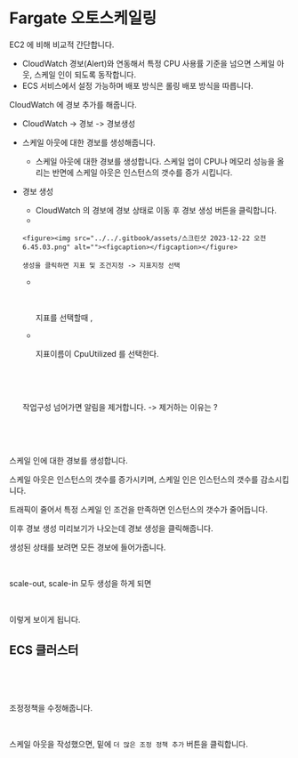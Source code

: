 # Fargate 오토스케일링

EC2 에 비해 비교적 간단합니다.

* CloudWatch 경보(Alert)와 연동해서 특정 CPU 사용률 기준을 넘으면 스케일 아웃, 스케일 인이 되도록 동작합니다.
* ECS 서비스에서 설정 가능하며 배포 방식은 롤링 배포 방식을 따릅니다.



CloudWatch 에 경보 추가를 해줍니다.



* CloudWatch -> 경보 -> 경보생성
* 스케일 아웃에 대한 경보를 생성해줍니다.
  * 스케일 아웃에 대한 경보를 생성합니다. 스케일 업이 CPU나 메모리 성능을 올리는 반면에 스케일 아웃은 인스턴스의 갯수를 증가 시킵니다.
*   경보 생성

    * CloudWatch 의 경보에 경보 상태로 이동 후 경보 생성 버튼을 클릭합니다.
    *

        <figure><img src="../../.gitbook/assets/스크린샷 2023-12-22 오전 6.45.03.png" alt=""><figcaption></figcaption></figure>

        생성을 클릭하면 지표 및 조건지정 -> 지표지정 선택
    *   &#x20;

        <figure><img src="../../.gitbook/assets/스크린샷 2023-12-22 오전 6.45.38.png" alt=""><figcaption></figcaption></figure>

        <figure><img src="../../.gitbook/assets/스크린샷 2023-12-22 오전 6.46.43.png" alt=""><figcaption></figcaption></figure>

        지표를 선택할때 ,
    *   &#x20;

        <figure><img src="../../.gitbook/assets/스크린샷 2023-12-22 오전 6.47.32.png" alt=""><figcaption></figcaption></figure>

        지표이름이 CpuUtilized 를 선택한다.

    <figure><img src="../../.gitbook/assets/스크린샷 2023-12-22 오전 6.49.16.png" alt=""><figcaption></figcaption></figure>

    <figure><img src="../../.gitbook/assets/스크린샷 2023-12-22 오전 6.49.59.png" alt=""><figcaption></figcaption></figure>

    작업구성 넘어가면 알림을 제거합니다. -> 제거하는 이유는 ?



<figure><img src="../../.gitbook/assets/스크린샷 2023-12-22 오전 6.51.32.png" alt=""><figcaption></figcaption></figure>



<figure><img src="../../.gitbook/assets/스크린샷 2023-12-22 오전 6.52.13.png" alt=""><figcaption></figcaption></figure>

스케일 인에 대한 경보를 생성합니다.

스케일 아웃은 인스턴스의 갯수를 증가시키며, 스케일 인은 인스턴스의 갯수를 감소시킵니다.

트래픽이 줄어서 특정 스케일 인 조건을 만족하면 인스턴스의 갯수가 줄어듭니다.

이후 경보 생성 미리보기가 나오는데 경보 생성을 클릭해줍니다.



생성된 상태를 보려면 모든 경보에 들어가줍니다.

<figure><img src="../../.gitbook/assets/스크린샷 2023-12-22 오전 6.54.50.png" alt=""><figcaption></figcaption></figure>





scale-out, scale-in 모두 생성을 하게 되면

<figure><img src="../../.gitbook/assets/스크린샷 2023-12-22 오전 6.58.04.png" alt=""><figcaption></figcaption></figure>

이렇게 보이게 됩니다.



## ECS 클러스터





<figure><img src="../../.gitbook/assets/스크린샷 2023-12-22 오후 1.24.19.png" alt=""><figcaption></figcaption></figure>



<figure><img src="../../.gitbook/assets/스크린샷 2023-12-22 오전 7.13.49.png" alt=""><figcaption></figcaption></figure>

조정정책을 수정해줍니다.



<figure><img src="../../.gitbook/assets/스크린샷 2023-12-22 오전 7.15.12.png" alt=""><figcaption></figcaption></figure>

스케일 아웃을 작성했으면, 밑에 `더 많은 조정 정책 추가` 버튼을 클릭합니다.

<figure><img src="../../.gitbook/assets/스크린샷 2023-12-22 오전 7.17.40.png" alt=""><figcaption></figcaption></figure>



<figure><img src="../../.gitbook/assets/스크린샷 2023-12-22 오전 7.23.11.png" alt=""><figcaption></figcaption></figure>



<figure><img src="../../.gitbook/assets/스크린샷 2023-12-22 오전 7.19.24.png" alt=""><figcaption></figcaption></figure>




